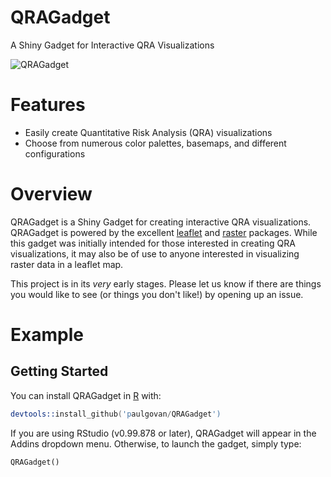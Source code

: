 # QRAGadget
A Shiny Gadget for Interactive QRA Visualizations

![QRAGadget](https://github.com/paulgovan/QRAGadget/blob/master/images/map2.PNG?raw=true)

# Features
* Easily create Quantitative Risk Analysis (QRA) visualizations
* Choose from numerous color palettes, basemaps, and different configurations

# Overview
QRAGadget is a Shiny Gadget for creating interactive QRA visualizations. QRAGadget is powered by the excellent [leaflet](http://leafletjs.com/) and [raster](https://cran.r-project.org/web/packages/raster/vignettes/Raster.pdf) packages. While this gadget was initially intended for those interested in creating QRA visualizations, it may also be of use to anyone interested in visualizing raster data in a leaflet map. 

This project is in its *very* early stages. Please let us know if there are things you would like to see (or things you don't like!) by opening up an issue.

# Example

## Getting Started
You can install QRAGadget in [R](https://www.r-project.org) with:

```S
devtools::install_github('paulgovan/QRAGadget')
```

If you are using RStudio (v0.99.878 or later), QRAGadget will appear in the Addins dropdown menu. Otherwise, to launch the gadget, simply type:

```
QRAGadget()
```


 
